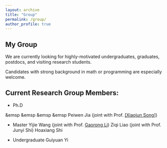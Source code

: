 ```yaml
---
layout: archive
title: "Group"
permalink: /group/
author_profile: true
---
```


**My Group**
------
We are currently looking for highly-motivated undergraduates, graduates, postdocs, and visiting research students.

Candidates with strong background in math or programming are especially welcome.



**Current Research Group Members:**
------
 * Ph.D

&emsp &emsp &emsp &emsp Peiwen Jia (joint with Prof. [[Xiaojun Song]](https://www.gsm.pku.edu.cn/faculty/sxj/))

 * Master
Yijie Wang (joint with Prof. <a href="https://stat.bnu.edu.cn/zwjl/247617.htm">Gaorong Li</a>)
Ziqi Liao (joint with Prof. Junyi Shi)
Hoaxiang Shi

 * Undergraduate
Guiyuan Yi 

